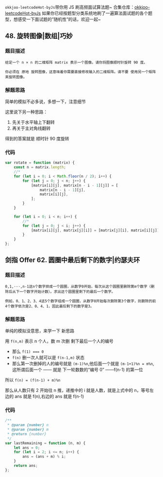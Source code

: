 `okkjoo-leetcodeHot-byJs`带你用 JS 刷高频面试算法题~ 合集仓库：[okkjoo-leetcodeHot-byJs](https://github.com/okkjoo/okkjoo-leetcodeHot-byJs)
如果你已经按题型分类系统地刷了一遍算法面试题的各个题型，想感受一下面试题的”随机性”的话，欢迎一起~

## 48. 旋转图像|数组|巧妙

### 题目描述

```
给定一个 n × n 的二维矩阵 matrix 表示一个图像。请你将图像顺时针旋转 90 度。

你必须在 原地 旋转图像，这意味着你需要直接修改输入的二维矩阵。请不要 使用另一个矩阵来旋转图像。
```

### 解题思路

简单的模拟不必多说，多想一下，注意细节

这里说下另一种思路：

1. 先关于水平轴上下翻转
2. 再关于主对角线翻转

得到的答案就是 顺时针 90 度旋转

### 代码

```js
var rotate = function (matrix) {
	const n = matrix.length;
	//*
	for (let i = 0; i < Math.floor(n / 2); i++) {
		for (let j = 0; j < n; j++) {
			[matrix[i][j], matrix[n - i - 1][j]] = [
				matrix[n - i - 1][j],
				matrix[i][j],
			];
		}
	}

	for (let i = 0; i < n; i++) {
		//*
		for (let j = 0; j < i; j++) {
			[matrix[i][j], matrix[j][i]] = [matrix[j][i], matrix[i][j]];
		}
	}
};
```

## 剑指 Offer 62. 圆圈中最后剩下的数字|约瑟夫环

### 题目描述

```
0,1,···,n-1这n个数字排成一个圆圈，从数字0开始，每次从这个圆圈里删除第m个数字（删除后从下一个数字开始计数）。求出这个圆圈里剩下的最后一个数字。

例如，0、1、2、3、4这5个数字组成一个圆圈，从数字0开始每次删除第3个数字，则删除的前4个数字依次是2、0、4、1，因此最后剩下的数字是3。
```

### 解题思路

单纯的模拟没意思，来学一下 新思路

用 `f(n,m)` 表示 n 个人，数 m 次删 剩下最后一个人的编号

- 那么 `f(1) === 0`
- `f(n)` 删一次人就可以是 `f(n-1,m)` 状态
- 那么第一次删掉的人的编号就是 `(m-1)%n`,他后面一个就是 `(m-1+1)%n = m%n`,这所谓后面一个 —— 就是 下一轮数数的“编号 0” ——f(n-1) 的第一位

所以 `f(n) = (f(n-1) + m)%n`

那么从人数只有 2 开始往 n 推，递推中的 i 就是人数，就是上式中的 n，等号左边的 ans 就是 f(n),右边的 ans 就是 f(n-1)

### 代码

```js
/**
 * @param {number} n
 * @param {number} m
 * @return {number}
 */
var lastRemaining = function (n, m) {
	let ans = 0;
	for (let i = 2; i <= n; i++) {
		ans = (ans + m) % i;
	}
	return ans;
};
```
